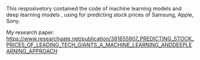 This resposivetory contained the code of machine learning models and deep learning models , using for predicting stock prices of Samsung, Apple, Sony.

My research paper: https://www.researchgate.net/publication/381655907_PREDICTING_STOCK_PRICES_OF_LEADING_TECH_GIANTS_A_MACHINE_LEARNING_ANDDEEPLEARNING_APPROACH
